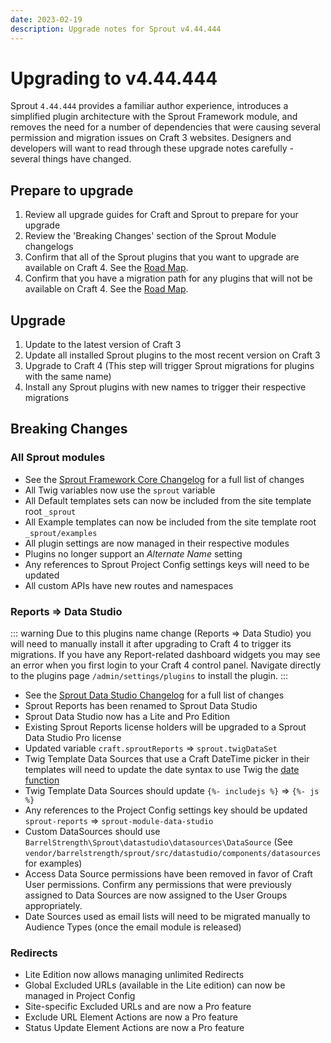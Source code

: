 ```yaml
---
date: 2023-02-19
description: Upgrade notes for Sprout v4.44.444
---
```


# Upgrading to v4.44.444

Sprout `4.44.444` provides a familiar author experience, introduces a simplified plugin architecture with the Sprout Framework module, and removes the need for a number of dependencies that were causing several permission and migration issues on Craft 3 websites. Designers and developers will want to read through these upgrade notes carefully - several things have changed.

## Prepare to upgrade

1. Review all upgrade guides for Craft and Sprout to prepare for your upgrade
2. Review the 'Breaking Changes' section of the Sprout Module changelogs
3. Confirm that all of the Sprout plugins that you want to upgrade are available on Craft 4. See the [Road Map](../support/road-map.md).
4. Confirm that you have a migration path for any plugins that will not be available on Craft 4. See the [Road Map](../support/road-map.md).

## Upgrade

1. Update to the latest version of Craft 3
2. Update all installed Sprout plugins to the most recent version on Craft 3
3. Upgrade to Craft 4 (This step will trigger Sprout migrations for plugins with the same name)
4. Install any Sprout plugins with new names to trigger their respective migrations

## Breaking Changes

### All Sprout modules

- See the [Sprout Framework Core Changelog](https://github.com/barrelstrength/craft-sprout/blob/v4/CHANGELOG) for a full list of changes
- All Twig variables now use the `sprout` variable
- All Default templates sets can now be included from the site template root `_sprout`
- All Example templates can now be included from the site template root `_sprout/examples`
- All plugin settings are now managed in their respective modules
- Plugins no longer support an _Alternate Name_ setting
- Any references to Sprout Project Config settings keys will need to be updated
- All custom APIs have new routes and namespaces

### Reports => Data Studio

::: warning
Due to this plugins name change (Reports => Data Studio) you will need to manually install it after upgrading to Craft 4 to trigger its migrations. If you have any Report-related dashboard widgets you may see an error when you first login to your Craft 4 control panel. Navigate directly to the plugins page `/admin/settings/plugins` to install the plugin.
:::

- See the [Sprout Data Studio Changelog](https://github.com/barrelstrength/craft-sprout/blob/v4/CHANGELOG) for a full list of changes
- Sprout Reports has been renamed to Sprout Data Studio
- Sprout Data Studio now has a Lite and Pro Edition
- Existing Sprout Reports license holders will be upgraded to a Sprout Data Studio Pro license
- Updated variable `craft.sproutReports` => `sprout.twigDataSet`
- Twig Template Data Sources that use a Craft DateTime picker in their templates will need to update the date syntax to use Twig the [date function](https://craftcms.com/docs/4.x/upgrade.html#template-functions)
- Twig Template Data Sources should update `{%- includejs %}` => `{%- js %}`
- Any references to the Project Config settings key should be updated `sprout-reports` => `sprout-module-data-studio`
- Custom DataSources should use `BarrelStrength\Sprout\datastudio\datasources\DataSource` (See `vendor/barrelstrength/sprout/src/datastudio/components/datasources` for examples)
- Access Data Source permissions have been removed in favor of Craft User permissions. Confirm any permissions that were previously assigned to Data Sources are now assigned to the User Groups appropriately.
- Date Sources used as email lists will need to be migrated manually to Audience Types (once the email module is released)

### Redirects

- Lite Edition now allows managing unlimited Redirects
- Global Excluded URLs (available in the Lite edition) can now be managed in Project Config
- Site-specific Excluded URLs and are now a Pro feature
- Exclude URL Element Actions are now a Pro feature
- Status Update Element Actions are now a Pro feature

[//]: # (### Sprout Forms)

[//]: # ()

[//]: # (- Updated Resource loading Asset Bundles for front-end forms. People may need to migrate over? Or can keep the old)

[//]: # (  syntax? I think so... same filenames.)

[//]: # ()

[//]: # (### Email)

[//]: # ()

[//]: # (- Migration should add CC and BCC to TO field as comma-delimited emails? &#40;Removed SendMethod, CC, and BCC&#41;)

[//]: # ()

[//]: # (### Fields)

[//]: # ()

[//]: # (- REMOVED Notes field. Migrated to UI Elements.)

[//]: # (  Craft's new UI Elements replaces the need for the Sprout Notes field? and others?)

[//]: # ()

[//]: # (UI elements – Add custom headings, tips, warnings, and horizontal rules to your field layouts. You can even add custom)

[//]: # (UI elements based on Twig templates. &#40;Yes, plugins can register additional UI elements as well!&#41;)

[//]: # ()

[//]: # (- Release an update on 3.x for Notes field that notifies folks we'll be deprecating the Rich Text and HTML options and)

[//]: # (  only migrating to Markdown via Craft's Tips/Warning UI elements in the future.)

[//]: # ()

[//]: # (Review Phone field. In this case, it appears to be returning a string of a number if I kill the script and Craft::dd&#40;)

[//]: # ($value&#41; in the normalizeValue method. But, ideally we normalize this to be a form model so where does this string value)

[//]: # (come from?)

[//]: # (https://sprout.straightupcraft.com.ddev.site/admin/entries/sproutFieldExamples/21-field-test)

[//]: # ()

[//]: # (So it looks like our Phone Field => Plain Text migration during the Craft 3 upgrade fails in some scenarios, leading to)

[//]: # (a situation where you may have a phone field that has old number values from before the migration &#40;1231231234&#41; and new)

[//]: # (format international JSON values for anything that was saved after the update.)

[//]: # (It's hard for us to clean these up, because we don't know the international code we should put the numbers into, so old)

[//]: # (values need to be updated manually. Or we need to switch all fields to PlainText leading to potentially plain text)

[//]: # (fields with the new JSON values now. \<sigh\>)

[//]: # (Build a utility that identifies where these exist and provide SQL queries that can identify all the IDs of the fields in)

[//]: # (question &#40;all phone fields in global context that don't contain a "{" or that do contain one&#41; and another query that)

[//]: # (uses those IDs to update and CONCAT the other format.)

[//]: # ()

[//]: # (And migrated phone field as straight numbers 1231234111 vs {"country":"AS","phone":"707-654-1234"})

[//]: # (Make sure phone gets migrated properly or converted to Plain Text field.)

[//]: # (We were supposed to migrate these to plain text in the upgrade to Craft 3... see where this fails or gets undone.)

[//]: # ()

[//]: # (Review OLD Sprout Fields migrations &#40;And make sure we're dealing with global/sproutForms scope properly&#41;)

[//]: # (m180221_161521_update_type.php <= this changes the classname before the following migrations run their queries looking for the old class name.)

[//]: # (m180221_161522_notes_fields.php)

[//]: # (m180221_161523_phone_fields.php)

[//]: # (m180221_161524_email_select_fields.php)

[//]: # (m180221_161525_regular_expression_fields.php)

[//]: # (m180221_161526_link_fields.php)

[//]: # (m180221_161527_email_fields.php)

[//]: # (m180221_161528_hidden_fields.php)

[//]: # (m180221_161529_invisible_fields.php)

[//]: # ()

[//]: # (# REVIEW THINGS)

[//]: # ()

[//]: # (SELECT *)

[//]: # (FROM craft_content)

[//]: # (WHERE field_phoneSprout LIKE '%{%';)

[//]: # ()

[//]: # (SELECT *)

[//]: # (FROM craft_content)

[//]: # (WHERE field_phoneSprout NOT LIKE '%{%';)

[//]: # ()

[//]: # (# GET IDS OF TARGET COLUMN DATA)

[//]: # ()

[//]: # (SELECT id)

[//]: # (FROM craft_content)

[//]: # (WHERE field_phoneSprout LIKE '%{%';)

[//]: # ()

[//]: # (SELECT id)

[//]: # (FROM craft_content)

[//]: # (WHERE field_phoneSprout NOT LIKE '%{%';)

[//]: # ()

[//]: # (# UPDATE)

[//]: # ()

[//]: # (UPDATE craft_content)

[//]: # (SET field_phoneSprout = CONCAT&#40;'{"country":"AF","phone":"',field_phoneSprout,'"}'&#41;)

[//]: # (WHERE field_phoneSprout NOT LIKE '%{%')

[//]: # (AND id = @id;)

[//]: # ()

[//]: # (UPDATE craft_content AS table1)

[//]: # (JOIN)

[//]: # (&#40;)

[//]: # (SELECT id)

[//]: # (FROM craft_content)

[//]: # (WHERE field_phoneSprout NOT LIKE '%{%')

[//]: # (&#41; table2)

[//]: # (ON table1.id = table2.id)

[//]: # (SET table1.field_phoneSprout = CONCAT&#40;'{"country":"AF","phone":"',table1.field_phoneSprout,'"}'&#41;;)

